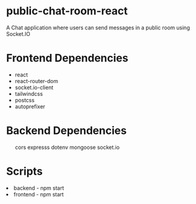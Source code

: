 # public-chat-room-react
A Chat application where users can send messages in a public room using Socket.IO

<h1>Frontend Dependencies</h1>
<ul>
<li>react</li>
<li>react-router-dom</li>
<li>socket.io-client</li>
<li>tailwindcss</li>
<li>postcss</li>
<li>autoprefixer</li>
</ul>


<h1>Backend Dependencies</h1>
<ul>
cors
expresss
dotenv
mongoose
socket.io
</ul>


<h1>Scripts</h1>
<li>backend - npm start</li>
<li>frontend - npm start</li>
